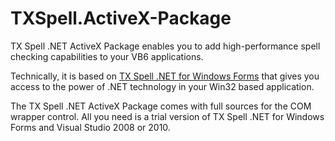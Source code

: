 # TXSpell.ActiveX-Package
TX Spell .NET ActiveX Package enables you to add high-performance spell checking capabilities to your VB6 applications.

Technically, it is based on [TX Spell .NET for Windows Forms](http://www.textcontrol.com/en_US/downloads/trials/index/default/spelldotnet/) that gives you access to the power of .NET technology in your Win32 based application.

The TX Spell .NET ActiveX Package comes with full sources for the COM wrapper control.
All you need is a trial version of TX Spell .NET for Windows Forms and Visual Studio 2008 or 2010.
